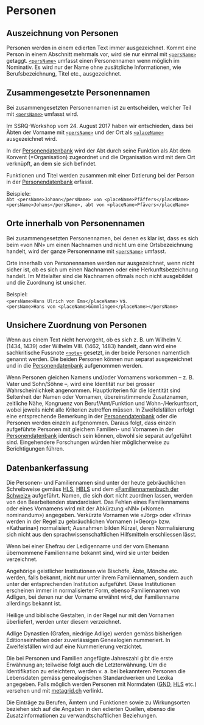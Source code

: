 # Personen

## Auszeichnung von Personen

Personen werden in einem edierten Text immer ausgezeichnet.
Kommt eine Person in einem Abschnitt mehrmals vor, wird sie nur einmal
mit [`<persName>`](persName.de.md) getaggt.
[`<persName>`](persName.de.md) umfasst einen Personennamen wenn möglich
im Nominativ.
Es wird nur der Name ohne zusätzliche Informationen, wie Berufsbezeichnung,
Titel etc., ausgezeichnet. 

## Zusammengesetzte Personennamen

Bei zusammengesetzten Personennamen ist zu entscheiden, welcher Teil mit
[`<persName>`](persName.de.md) umfasst wird.

Im SSRQ-Workshop vom 24. August 2017 haben wir entschieden, dass bei Äbten
der Vorname mit [`<persName>`](persName.de.md) und der Ort als
[`<placeName>`](placeName.de.md) ausgezeichnet wird.

In der [Personendatenbank](https://www.ssrq-sds-fds.ch/persons-db-edit/)
wird der Abt durch seine Funktion als Abt dem Konvent (=Organisation)
zugeordnet und die Organisation wird mit dem Ort verknüpft, an dem sie
sich befindet.

Funktionen und Titel werden zusammen mit einer Datierung bei der Person in
der [Personendatenbank](https://www.ssrq-sds-fds.ch/persons-db-edit/) erfasst.

Beispiele:  
`Abt <persName>Johann</persName> von <placeName>Pfäffers</placeName>`
`<persName>Johans</persName>, abt von <placeName>Pfävers</placeName>`

## Orte innerhalb von Personennamen

Bei zusammengesetzten Personennamen, bei denen es klar ist, dass es sich
beim «von NN» um einen Nachnamen und nicht um eine Ortsbezeichnung handelt,
wird der ganze Personenname mit [`<persName>`](persName.de.md) umfasst.

Orte innerhalb von Personennamen werden nur ausgezeichnet, wenn nicht
sicher ist, ob es sich um einen Nachnamen oder eine Herkunftsbezeichnung
handelt. 
Im Mittelalter sind die Nachnamen oftmals noch nicht ausgebildet und die
Zuordnung ist unsicher.

Beispiel:  
`<persName>Hans Ulrich von Ems</placeName>` vs.  
`<persName>Hans von <placeName>Gümmlingen</placeName></persName>`

## Unsichere Zuordnung von Personen

Wenn aus einem Text nicht hervorgeht, ob es sich z. B. um
Wilhelm V. (1434, 1439) oder Wilhelm VIII. (1462, 1483) handelt,
dann wird eine sachkritische Fussnote [`<note>`](note.de.md) gesetzt,
in der beide Personen namentlich genannt werden.
Die beiden Personen können nun separat ausgezeichnet und in die
[Personendatenbank](https://www.ssrq-sds-fds.ch/persons-db-edit/)
aufgenommen werden.

Wenn Personen gleichen Namens und/oder Vornamens vorkommen – z. B. Vater
und Sohn/Söhne –, wird eine Identität nur bei grosser Wahrscheinlichkeit
angenommen. 
Hauptkriterien für die Identität sind Seltenheit der Namen oder Vornamen,
übereinstimmende Zusatznamen, zeitliche Nähe, Kongruenz von Beruf/Amt/Funktion
und Wohn-/Herkunftsort, wobei jeweils nicht alle Kriterien zutreffen müssen.
In Zweifelsfällen erfolgt eine entsprechende Bemerkung in der
[Personendatenbank](https://www.ssrq-sds-fds.ch/persons-db-edit/) oder die
Personen werden einzeln aufgenommen.
Daraus folgt, dass einzeln aufgeführte Personen mit gleichem Familien- und
Vornamen in der
[Personendatenbank](https://www.ssrq-sds-fds.ch/persons-db-edit/) identisch
sein können, obwohl sie separat aufgeführt sind.
Eingehendere Forschungen würden hier möglicherweise zu Berichtigungen führen.

## Datenbankerfassung																		

Die Personen- und Familiennamen sind unter der heute gebräuchlichen
Schreibweise gemäss [HLS](https://hls-dhs-dss.ch/de/),
[HBLS](https://www.digibern.ch/katalog/historisch-biographisches-lexikon-der-schweiz)
und dem
[«Familiennamenbuch der Schweiz»](https://hls-dhs-dss.ch/famn/?pagename=famn2)
aufgeführt.
Namen, die sich dort nicht zuordnen lassen, werden von den Bearbeitenden
standardisiert.
Das Fehlen eines Familiennamens oder eines Vornamens wird mit der Abkürzung
«NN» («Nomen nominandum») angegeben. 
Verkürzte Vornamen wie «Jörg» oder «Trina» werden in der Regel zu
gebräuchlichen Vornamen («Georg» bzw. «Katharina») normalisiert;
Ausnahmen bilden Kürzel, deren Normalisierung sich nicht aus den
sprachwissenschaftlichen Hilfsmitteln erschliessen lässt.

Wenn bei einer Ehefrau der Ledigenname und der vom Ehemann übernommene
Familienname bekannt sind, wird sie unter beiden verzeichnet.

Angehörige geistlicher Institutionen wie Bischöfe, Äbte, Mönche etc.
werden, falls bekannt, nicht nur unter ihrem Familiennamen, sondern auch
unter der entsprechenden Institution aufgeführt.
Diese Institutionen erscheinen immer in normalisierter Form, ebenso
Familiennamen von Adligen, bei denen nur der Vorname erwähnt wird,
der Familienname allerdings bekannt ist. 

Heilige und biblische Gestalten, in der Regel nur mit den Vornamen
überliefert, werden unter diesem verzeichnet. 

Adlige Dynastien (Grafen, niedrige Adlige) werden gemäss bisherigen
Editionseinheiten oder zuverlässigen Genealogien nummeriert.
In Zweifelsfällen wird auf eine Nummerierung verzichtet. 

Die bei Personen und Familien angefügte Jahreszahl gibt die erste Erwähnung an;
teilweise folgt auch die Letzterwähnung.
Um die Identifikation zu erleichtern, werden v. a. bei bekannteren Personen
die Lebensdaten gemäss genealogischen Standardwerken und Lexika angegeben.
Falls möglich werden Personen mit Normdaten ([GND](https://lobid.org/gnd),
[HLS](https://hls-dhs-dss.ch/de/) etc.) versehen und mit
[metagrid.ch](https://metagrid.ch/) verlinkt.

Die Einträge zu Berufen, Ämtern und Funktionen sowie zu Wirkungsorten beziehen 
sich auf die Angaben in den edierten Quellen, ebenso die Zusatzinformationen
zu verwandtschaftlichen Beziehungen.
